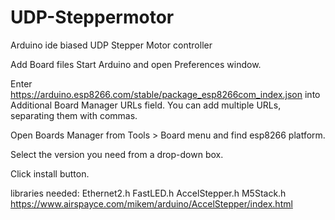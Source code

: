 # UDP-Steppermotor
Arduino ide biased UDP Stepper Motor controller

Add Board files 
Start Arduino and open Preferences window.

Enter https://arduino.esp8266.com/stable/package_esp8266com_index.json into Additional Board Manager URLs field. You can add multiple URLs, separating them with commas.

Open Boards Manager from Tools > Board menu and find esp8266 platform.

Select the version you need from a drop-down box.

Click install button.

libraries needed:
Ethernet2.h
FastLED.h
AccelStepper.h
M5Stack.h
https://www.airspayce.com/mikem/arduino/AccelStepper/index.html
 
 
 
